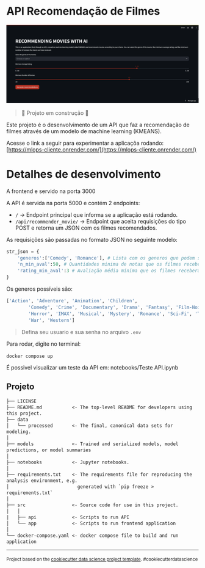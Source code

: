 API Recomendação de Filmes
==============================

![image demonstration](demonstration.gif)

> :construction: Projeto em construção :construction:

Este projeto é o desenvolvimento de um API que faz a recomendação de filmes através de um modelo de machine learning (KMEANS).


Acesse o link a seguir para experimentar a aplicaçõa rodando: [https://mlops-cliente.onrender.com/](https://mlops-cliente.onrender.com/)


Detalhes de desenvolvimento
==============================

A frontend e servido na porta 3000

A API é servida na porta 5000 e contém 2 endpoints:

 - `/` -> Endpoint principal que informa se a aplicação está rodando.
 - `/api/recommender_movie/` -> Endpoint que aceita requisições do tipo POST e retorna um JSON com os filmes recomendados.

As requisições são passadas no formato JSON no seguinte modelo:

```python
str_json = {
    'generos':['Comedy', 'Romance'], # Lista com os generos que podem ser recomendados
    'n_min_aval':50, # Quantidades minima de notas que os filmes receberam
    'rating_min_aval':3 # Avaliação média mínima que os filmes receberam
}
```

Os generos possíveis são: 
```python
['Action', 'Adventure', 'Animation', 'Children',
        'Comedy', 'Crime', 'Documentary', 'Drama', 'Fantasy', 'Film-Noir',
        'Horror', 'IMAX', 'Musical', 'Mystery', 'Romance', 'Sci-Fi', 'Thriller',
        'War', 'Western']
```

> Defina seu usuario e sua senha no arquivo `.env`

Para rodar, digite no terminal:

`docker compose up`

É possivel visualizar um teste da API em: notebooks/Teste API.ipynb

Projeto
------------

    ├── LICENSE
    ├── README.md           <- The top-level README for developers using this project.
    ├── data
    │   └── processed       <- The final, canonical data sets for modeling.
    │
    ├── models              <- Trained and serialized models, model predictions, or model summaries
    │
    ├── notebooks           <- Jupyter notebooks.
    │
    ├── requirements.txt    <- The requirements file for reproducing the analysis environment, e.g.
    │                         generated with `pip freeze > requirements.txt`
    │
    ├── src                 <- Source code for use in this project.
    │   │
    |   ├── api             <- Scripts to run API
    │   └── app             <- Scripts to run frontend application
    │
    └── docker-compose.yaml <- docker compose file to build and run application


--------

<p><small>Project based on the <a target="_blank" href="https://drivendata.github.io/cookiecutter-data-science/">cookiecutter data science project template</a>. #cookiecutterdatascience</small></p>
